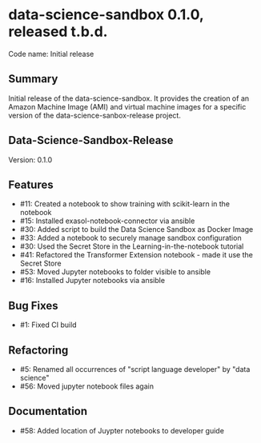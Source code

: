 # data-science-sandbox 0.1.0, released t.b.d.

Code name: Initial release

## Summary

Initial release of the data-science-sandbox. It provides the creation of an Amazon Machine Image (AMI) and virtual machine images for a specific version of the data-science-sanbox-release project.

## Data-Science-Sandbox-Release

Version: 0.1.0

## Features

* #11: Created a notebook to show training with scikit-learn in the notebook
* #15: Installed exasol-notebook-connector via ansible
* #30: Added script to build the Data Science Sandbox as Docker Image
* #33: Added a notebook to securely manage sandbox configuration
* #30: Used the Secret Store in the Learning-in-the-notebook tutorial
* #41: Refactored the Transformer Extension notebook - made it use the Secret Store
* #53: Moved Jupyter notebooks to folder visible to ansible
* #16: Installed Jupyter notebooks via ansible

## Bug Fixes

* #1: Fixed CI build

## Refactoring

* #5: Renamed all occurrences of "script language developer" by "data science"
* #56: Moved jupyter notebook files again

## Documentation

* #58: Added location of Juypter notebooks to developer guide

